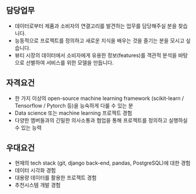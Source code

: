 ## 담당업무

*	데이터로부터 제품과 소비자의 연결고리를 발견하는 업무를 담당해주실 분을 찾습니다. 
*	능동적으로 프로젝트를 정의하고 새로운 지식을 배우는 것을 즐기는 분을 모시고 싶습니다. 
*	뷰티 시장의 데이터에서 소비자에게 유용한 정보(features)를 객관적 분석을 바탕으로 선별하여 서비스를 위한 모델을 만듭니다.


## 자격요건

*	한 가지 이상의 open-source machine learning framework (scikit-learn / Tensorflow / Pytorch 등)을 능숙하게 다룰 수 있는 분 
*	Data science 또는 machine learning 프로젝트 경험 
*	다양한 멤버들과의 긴밀한 의사소통과 협업을 통해 프로젝트를 정의하고 실행하실 수 있는 능력 


## 우대요건

*	현재의 tech stack (git, django back-end, pandas, PostgreSQL)에 대한 경험 
*	데이터 시각화 경험 
*	대용량 데이터를 활용한 프로젝트 경험 
*	추천시스템 개발 경험
